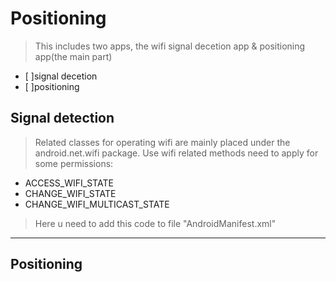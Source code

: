 # Positioning
>This includes two apps, the wifi signal decetion app & positioning app(the main part)
- [ ]signal decetion
- [ ]positioning

## Signal detection
>Related classes for operating wifi are mainly placed under the android.net.wifi package. Use wifi related methods need to apply for some permissions:
- ACCESS_WIFI_STATE
- CHANGE_WIFI_STATE
- CHANGE_WIFI_MULTICAST_STATE

>Here u need to add this code to file "AndroidManifest.xml"

<uses-permission android:name="android.permission.ACCESS_WIFI_STATE"></uses-permission>
<uses-permission android:name="android.permission.CHANGE_WIFI_STATE"></uses-permission>

-----------------
## Positioning
>
